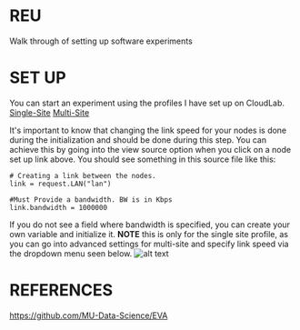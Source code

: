 # REU
Walk through of setting up software experiments

# SET UP
You can start an experiment using the profiles I have set up on CloudLab.
[Single-Site](https://www.cloudlab.us/show-profile.php?uuid=85de3eb8-e1d9-11ec-aacb-e4434b2381fc)
[Multi-Site](https://www.cloudlab.us/show-profile.php?uuid=100e630b-e1d4-11ec-aacb-e4434b2381fc)

It's important to know that changing the link speed for your nodes is done during the initialization and should be done during this step.
You can achieve this by going into the view source option when you click on a node set up link above. You should see something in this source file like this:
```
# Creating a link between the nodes.
link = request.LAN("lan")

#Must Provide a bandwidth. BW is in Kbps
link.bandwidth = 1000000
```
If you do not see a field where bandwidth is specified, you can create your own variable and initialize it. **NOTE** this is only for the single site profile, as you can go into advanced settings for multi-site and specify link speed via the dropdown menu seen below.
![alt text](https://gyazo.com/533a5591d2ce7304011099ad0a45204a)


# REFERENCES
https://github.com/MU-Data-Science/EVA
